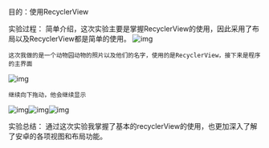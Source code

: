 目的：使用RecyclerView


实验过程：
	简单介绍，这次实验主要是掌握RecyclerView的使用，因此采用了布局以及RecyclerView都是简单的使用。
![img](homework_4_picture/1.png)

	这次我做的是一个动物园动物的照片以及他们的名字，使用的是RecyclerView，接下来是程序的主界面
![img](homework_4_picture/2.png)

	继续向下拖动，他会继续显示
![img](homework_4_picture/3.png)![img](homework_4_picture/4.png)![img](homework_4_picture/5.png)


实验总结：
	通过这次实验我掌握了基本的recyclerView的使用，也更加深入了解了安卓的各项视图和布局功能。
